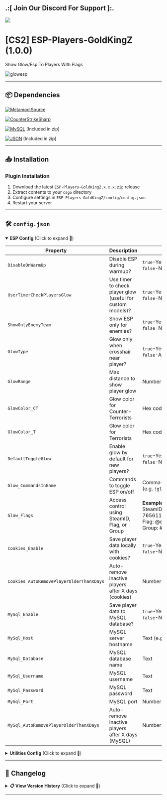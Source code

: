 ## .:[ Join Our Discord For Support ]:.

<a href="https://discord.com/invite/U7AuQhu"><img src="https://discord.com/api/guilds/651838917687115806/widget.png?style=banner2"></a>

# [CS2] ESP-Players-GoldKingZ (1.0.0)

Show Glow/Esp To Players With Flags

![glowesp](https://github.com/user-attachments/assets/8a954561-5aca-4a43-bd3a-0de2f1a0a8e3)


---

## 📦 Dependencies
[![Metamod:Source](https://img.shields.io/badge/Metamod:Source-2d2d2d?logo=sourceengine)](https://www.sourcemm.net)

[![CounterStrikeSharp](https://img.shields.io/badge/CounterStrikeSharp-83358F)](https://github.com/roflmuffin/CounterStrikeSharp)

[![MySQL](https://img.shields.io/badge/MySQL-4479A1?logo=mysql&logoColor=white)](https://dev.mysql.com/doc/connector-net/en/) [Included in zip]

[![JSON](https://img.shields.io/badge/JSON-000000?logo=json)](https://www.newtonsoft.com/json) [Included in zip]


---

## 📥 Installation

### Plugin Installation
1. Download the latest `ESP-Players-GoldKingZ.x.x.x.zip` release
2. Extract contents to your `csgo` directory
3. Configure settings in `ESP-Players-GoldKingZ/config/config.json`
4. Restart your server

---

## 🛠️ `config.json`


<details open>
<summary><b>ESP Config</b> (Click to expand 🔽)</summary>

| Property | Description | Values | Required |
|----------|-------------|--------|----------|
| `DisableOnWarmUp` | Disable ESP during warmup? | `true`-Yes<br>`false`-No | - |
| `UserTimerCheckPlayersGlow` | Use timer to check player glow (useful for custom models)? | `true`-Yes<br>`false`-No | - |
| `ShowOnlyEnemyTeam` | Show ESP only for enemies? | `true`-Yes<br>`false`-No (show all players) | - |
| `GlowType` | Glow only when crosshair near player? | `true`-Yes<br>`false`-Always visible | - |
| `GlowRange` | Max distance to show player glow | Number (e.g. `5000`) | - |
| `GlowColor_CT` | Glow color for Counter-Terrorists | Hex code (e.g. `#00beff`) | - |
| `GlowColor_T` | Glow color for Terrorists | Hex code (e.g. `#f3005d`) | - |
| `DefaultToggleGlow` | Enable glow by default for new players? | `true`-Yes<br>`false`-No | - |
| `Glow_CommandsInGame` | Commands to toggle ESP on/off | Comma-separated commands<br>(e.g. `!glow,!esp,css_esp`) | `""` = Disabled |
| `Glow_Flags` | Access control using SteamID, Flag, or Group |**Example:**<br>SteamID: 76561198206086993,76561198974936845 <br> Flag: @css/vips,@css/admins <br> Group: #css/vips,#css/admins |`Glow_CommandsInGame` |
| `Cookies_Enable` | Save player data locally with cookies? | `true`-Yes<br>`false`-No | - |
| `Cookies_AutoRemovePlayerOlderThanXDays` | Auto-remove inactive players after X days (cookies) | Number (`0` = never) | `Cookies_Enable=true` |
| `MySql_Enable` | Save player data to MySQL database? | `true`-Yes<br>`false`-No | - |
| `MySql_Host` | MySQL server hostname | Text (e.g. `localhost`) | `MySql_Enable=true` |
| `MySql_Database` | MySQL database name | Text | `MySql_Enable=true` |
| `MySql_Username` | MySQL username | Text | `MySql_Enable=true` |
| `MySql_Password` | MySQL password | Text | `MySql_Enable=true` |
| `MySql_Port` | MySQL port | Number (e.g. `3306`) | `MySql_Enable=true` |
| `MySql_AutoRemovePlayerOlderThanXDays` | Auto-remove inactive players after X days (MySQL) | Number (`0` = never) | `MySql_Enable=true` |

</details>


<details>
<summary><b>Utilities Config</b> (Click to expand 🔽)</summary>

| Property | Description | Values | Required |  
|----------|-------------|--------|----------|
| `EnableDebug` | Debug Mode | `true`-Enable<br>`false`-Disable | - |

</details>

---


## 📜 Changelog

<details>
<summary><b>📋 View Version History</b> (Click to expand 🔽)</summary>

### [1.0.0]
- Initial plugin release

</details>

---
